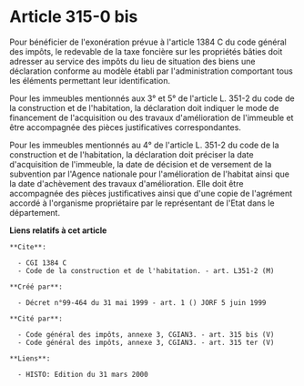 # Article 315-0 bis

Pour bénéficier de l'exonération prévue à l'article 1384 C du code général des impôts, le redevable de la taxe foncière sur
les propriétés bâties doit adresser au service des impôts du lieu de situation des biens une déclaration conforme au modèle
établi par l'administration comportant tous les éléments permettant leur identification.

Pour les immeubles mentionnés aux 3° et 5° de l'article L. 351-2 du code de la construction et de l'habitation, la
déclaration doit indiquer le mode de financement de l'acquisition ou des travaux d'amélioration de l'immeuble et être
accompagnée des pièces justificatives correspondantes.

Pour les immeubles mentionnés au 4° de l'article L. 351-2 du code de la construction et de l'habitation, la déclaration doit
préciser la date d'acquisition de l'immeuble, la date de décision et de versement de la subvention par l'Agence nationale
pour l'amélioration de l'habitat ainsi que la date d'achèvement des travaux d'amélioration. Elle doit être accompagnée des
pièces justificatives ainsi que d'une copie de l'agrément accordé à l'organisme propriétaire par le représentant de l'Etat
dans le département.

**Liens relatifs à cet article**

	**Cite**:

	  - CGI 1384 C
	  - Code de la construction et de l'habitation. - art. L351-2 (M)

	**Créé par**:

	  - Décret n°99-464 du 31 mai 1999 - art. 1 () JORF 5 juin 1999

	**Cité par**:

	  - Code général des impôts, annexe 3, CGIAN3. - art. 315 bis (V)
	  - Code général des impôts, annexe 3, CGIAN3. - art. 315 ter (V)

	**Liens**:

	  - HISTO: Edition du 31 mars 2000
